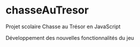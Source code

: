 # chasseAuTresor
Projet scolaire Chasse au Trésor en JavaScript

Développement des nouvelles fonctionnalités du jeu
